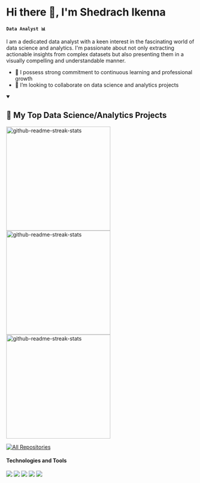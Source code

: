 <h1>Hi there 👋, I'm Shedrach Ikenna</h2>

**`Data Analyst 📊`**

I am a dedicated data analyst with a keen interest in the fascinating world of data science and analytics. I'm passionate about not only extracting actionable insights from complex datasets but also presenting them in a visually compelling and understandable manner.

- 🌱 I possess strong commitment to continuous learning and professional growth 
- 👯 I’m looking to collaborate on data science and analytics projects

<details open> 
  <summary><h2>📘 My Top Data Science/Analytics Projects</h2></summary>

  <!-- Repo info cards - https://github.com/anuraghazra/github-readme-stats -->
  <!-- Small repo cards (fork) - https://github.com/DenverCoder1/github-readme-stats -->
  <p align="left">
   <a href="https://github.com/ShedrachIkenna/Data-Cleaning-Projects"><img width="278" src="https://github-readme-stats.vercel.app/api/pin/?username=ShedrachIkenna&repo=Data-Cleaning-Projects&theme=react&bg_color=1F222E&title_color=F85D7F&hide_border=true&icon_color=F8D866&show_icons=true" alt="github-readme-streak-stats"></a>
   <a href="https://github.com/ShedrachIkenna/Nashville_Housing_Data_Cleaning"><img width="278" src="https://github-readme-stats.vercel.app/api/pin/?username=ShedrachIkenna&repo=Nashville_Housing_Data_Cleaning&theme=react&bg_color=1F222E&title_color=F85D7F&hide_border=true&icon_color=F8D866&show_icons=true" alt="github-readme-streak-stats"></a>
   <a href="https://github.com/ShedrachIkenna/Nashville_Housing_Data_Cleaning"><img width="278" src="https://github-readme-stats.vercel.app/api/pin/?username=ShedrachIkenna&repo=Nashville_Housing_Data_Cleaning&theme=react&bg_color=1F222E&title_color=F85D7F&hide_border=true&icon_color=F8D866&show_icons=true" alt="github-readme-streak-stats"></a>
<p>
  <a href="https://github.com/ShedrachIkenna?tab=repositories&sort=stargazers"><img alt="All Repositories" title="All Repositories" src="https://custom-icon-badges.demolab.com/badge/-Click%20Here%20For%20All%20My%20Repos-1F222E?style=for-the-badge&logoColor=white&logo=repo"/></a>
</details>


#### Technologies and Tools

<p>
<img src="https://img.shields.io/badge/MySQL-005C84?style=for-the-badge&logo=mysql&logoColor=white"/>
<img src ="https://img.shields.io/badge/Python-14354C?style=for-the-badge&logo=python&logoColor=white"/>
<img src="https://img.shields.io/badge/Tableau-E97627?style=for-the-badge&logo=Tableau&logoColor=white"/>
<img src="https://img.shields.io/badge/R-276DC3?style=for-the-badge&logo=r&logoColor=white"/>
<img src="https://img.shields.io/badge/JavaScript-F7DF1E?style=for-the-badge&logo=javascript&logoColor=black"/>
</p>
<!--
**shedrachIkenna/ShedrachIkenna** is a ✨ _special_ ✨ repository because its `README.md` (this file) appears on your GitHub profile.

Here are some ideas to get you started:

- 🔭 I’m currently working on ...
- 🌱 I’m currently learning ...
- 👯 I’m looking to collaborate on ...
- 🤔 I’m looking for help with ...
- 💬 Ask me about ...
- 📫 How to reach me: ...
- 😄 Pronouns: ...
- ⚡ Fun fact: ...
-->
